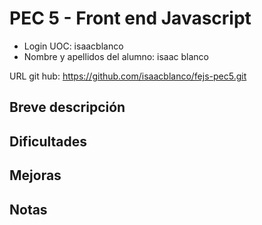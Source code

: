 # PEC 5 - Front end Javascript

- Login UOC: isaacblanco
- Nombre y apellidos del alumno: isaac blanco

URL git hub: https://github.com/isaacblanco/fejs-pec5.git

## Breve descripción 

## Dificultades

## Mejoras

## Notas



